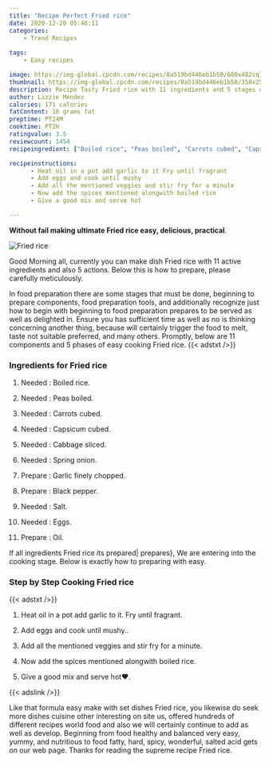 ```yaml
---
title: "Recipe Perfect Fried rice"
date: 2020-12-20 05:46:11
categories:
    - Trend Recipes
    
tags:
    - Easy recipes

image: https://img-global.cpcdn.com/recipes/8a519bd446eb1b50/680x482cq70/fried-rice-recipe-main-photo.jpg
thumbnail: https://img-global.cpcdn.com/recipes/8a519bd446eb1b50/350x250cq70/fried-rice-recipe-main-photo.jpg
description: Recipe Tasty Fried rice with 11 ingredients and 5 stages of easy cooking.
author: Lizzie Mendez
calories: 171 calories
fatContent: 10 grams fat
preptime: PT24M
cooktime: PT2H
ratingvalue: 3.5
reviewcount: 1454
recipeingredient: ["Boiled rice", "Peas boiled", "Carrots cubed", "Capsicum cubed", "Cabbage sliced", "Spring onion", "Garlic finely chopped", "Black pepper", "Salt", "Eggs", "Oil"]

recipeinstructions: 
      - Heat oil in a pot add garlic to it Fry until fragrant 
      - Add eggs and cook until mushy 
      - Add all the mentioned veggies and stir fry for a minute 
      - Now add the spices mentioned alongwith boiled rice 
      - Give a good mix and serve hot

---
```




**Without fail making ultimate Fried rice easy, delicious, practical**. 


![Fried rice](https://img-global.cpcdn.com/recipes/8a519bd446eb1b50/680x482cq70/fried-rice-recipe-main-photo.jpg "Fried rice")




Good Morning all, currently you can make dish Fried rice with 11 active ingredients and also 5 actions. Below this is how to prepare, please carefully meticulously.

In food preparation there are some stages that must be done, beginning to prepare components, food preparation tools, and additionally recognize just how to begin with beginning to food preparation prepares to be served as well as delighted in. Ensure you has sufficient time as well as no is thinking concerning another thing, because will certainly trigger the food to melt, taste not suitable preferred, and many others. Promptly, below are 11 components and 5 phases of easy cooking Fried rice.
{{< adstxt />}}

### Ingredients for Fried rice


1. Needed  : Boiled rice.

1. Needed  : Peas boiled.

1. Needed  : Carrots cubed.

1. Needed  : Capsicum cubed.

1. Needed  : Cabbage sliced.

1. Needed  : Spring onion.

1. Prepare  : Garlic finely chopped.

1. Prepare  : Black pepper.

1. Needed  : Salt.

1. Needed  : Eggs.

1. Prepare  : Oil.



If all ingredients Fried rice its prepared| prepares}, We are entering into the cooking stage. Below is exactly how to preparing with easy.

### Step by Step Cooking Fried rice

{{< adstxt />}}


1. Heat oil in a pot add garlic to it. Fry until fragrant.



1. Add eggs and cook until mushy..



1. Add all the mentioned veggies and stir fry for a minute.



1. Now add the spices mentioned alongwith boiled rice.



1. Give a good mix and serve hot❤.





{{< adslink />}}

Like that formula easy make with set dishes Fried rice, you likewise do seek more dishes cuisine other interesting on site us, offered hundreds of different recipes world food and also we will certainly continue to add as well as develop. Beginning from food healthy and balanced very easy, yummy, and nutritious to food fatty, hard, spicy, wonderful, salted acid gets on our web page. Thanks for reading the supreme recipe Fried rice.
